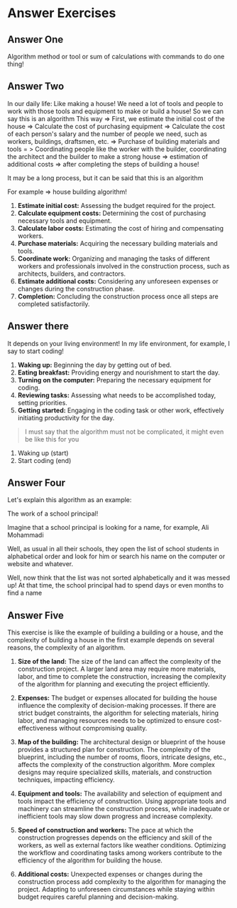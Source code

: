 # Answer Exercises

## Answer One

Algorithm method or tool or sum of calculations with commands to do one thing!

## Answer Two

In our daily life:
Like making a house! We need a lot of tools and people to work with those tools and equipment to make or build a house!
So we can say this is an algorithm
This way => First, we estimate the initial cost of the house => Calculate the cost of purchasing equipment => Calculate the cost of each person's salary and the number of people we need, such as workers, buildings, draftsmen, etc. => Purchase of building materials and tools = > Coordinating people like the worker with the builder, coordinating the architect and the builder to make a strong house => estimation of additional costs => after completing the steps of building a house!

It may be a long process, but it can be said that this is an algorithm

For example => house building algorithm!

1. **Estimate initial cost:** Assessing the budget required for the project.
2. **Calculate equipment costs:** Determining the cost of purchasing necessary tools and equipment.
3. **Calculate labor costs:** Estimating the cost of hiring and compensating workers.
4. **Purchase materials:** Acquiring the necessary building materials and tools.
5. **Coordinate work:** Organizing and managing the tasks of different workers and professionals involved in the construction process, such as architects, builders, and contractors.
6. **Estimate additional costs:** Considering any unforeseen expenses or changes during the construction phase.
7. **Completion:** Concluding the construction process once all steps are completed satisfactorily.

## Answer there

It depends on your living environment!
In my life environment, for example, I say to start coding!

1. **Waking up:** Beginning the day by getting out of bed.
2. **Eating breakfast:** Providing energy and nourishment to start the day.
3. **Turning on the computer:** Preparing the necessary equipment for coding.
4. **Reviewing tasks:** Assessing what needs to be accomplished today, setting priorities.
5. **Getting started:** Engaging in the coding task or other work, effectively initiating productivity for the day.

> I must say that the algorithm must not be complicated, it might even be like this for you

1. Waking up (start)
2. Start coding (end)

## Answer Four

Let's explain this algorithm as an example:

The work of a school principal!

Imagine that a school principal is looking for a name, for example, Ali Mohammadi

Well, as usual in all their schools, they open the list of school students in alphabetical order and look for him or search his name on the computer or website and whatever.

Well, now think that the list was not sorted alphabetically and it was messed up! At that time, the school principal had to spend days or even months to find a name

## Answer Five
This exercise is like the example of building a building or a house, and the complexity of building a house in the first example depends on several reasons, the complexity of an algorithm.

1. **Size of the land:** The size of the land can affect the complexity of the construction project. A larger land area may require more materials, labor, and time to complete the construction, increasing the complexity of the algorithm for planning and executing the project efficiently.

2. **Expenses:** The budget or expenses allocated for building the house influence the complexity of decision-making processes. If there are strict budget constraints, the algorithm for selecting materials, hiring labor, and managing resources needs to be optimized to ensure cost-effectiveness without compromising quality.

3. **Map of the building:** The architectural design or blueprint of the house provides a structured plan for construction. The complexity of the blueprint, including the number of rooms, floors, intricate designs, etc., affects the complexity of the construction algorithm. More complex designs may require specialized skills, materials, and construction techniques, impacting efficiency.

4. **Equipment and tools:** The availability and selection of equipment and tools impact the efficiency of construction. Using appropriate tools and machinery can streamline the construction process, while inadequate or inefficient tools may slow down progress and increase complexity.

5. **Speed of construction and workers:** The pace at which the construction progresses depends on the efficiency and skill of the workers, as well as external factors like weather conditions. Optimizing the workflow and coordinating tasks among workers contribute to the efficiency of the algorithm for building the house.

6. **Additional costs:** Unexpected expenses or changes during the construction process add complexity to the algorithm for managing the project. Adapting to unforeseen circumstances while staying within budget requires careful planning and decision-making.
